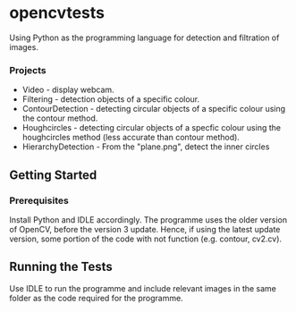 
# opencvtests
Using Python as the programming language for detection and filtration of images. 

### Projects
* Video - display webcam.
* Filtering - detection objects of a specific colour.
* ContourDetection - detecting circular objects of a specific colour using the contour method.
* Houghcircles - detecting circular objects of a specfic colour using the houghcircles method (less accurate than contour method).
* HierarchyDetection - From the "plane.png", detect the inner circles 

## Getting Started
### Prerequisites
Install Python and IDLE accordingly.
The programme uses the older version of OpenCV, before the version 3 update. Hence, if using the latest update version, some portion of the code with not function (e.g. contour, cv2.cv).

## Running the Tests
Use IDLE to run the programme and include relevant images in the same folder as the code required for the programme. 
